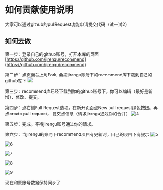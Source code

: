 # 如何贡献使用说明
大家可以通过github的pullRequest功能申请提交代码（试一试2）

## 如何去做
第一步：登录自己的github账号，打开本库的页面 [https://github.com/jirengu/recommend](https://github.com/jirengu/recommend)

第二步：点页面右上角Fork, 会把jirengu账号下的recommend库下载到自己的github库下
![](http://gitlab.jirengu.com/uploads/web/recommend/b0b2ff29a4/2.png)

第三步：recommend库已经下载到你的github账号下，你可以编辑（最好是新增）、修改、提交。

第四步：点右侧Pull Request选项。在新开页面点New pull request绿色按钮。再点create pull request， 提交点信息（请求jirengu通过你的合并）
![4](http://gitlab.jirengu.com/uploads/web/recommend/d9fd887be2/4.png)

第五步：完成。等待jirengu账号通过你的请求。


第六步：当jirengu的账号下recommend项目有更新时，自己的项目下有提示
![5](http://gitlab.jirengu.com/uploads/web/recommend/c667c10432/5.png)

![6](http://gitlab.jirengu.com/uploads/web/recommend/7f63a05e79/6.png)

![7](http://gitlab.jirengu.com/uploads/web/recommend/ce7d9b9140/7.png)

![8](http://gitlab.jirengu.com/uploads/web/recommend/0b6c47bc77/8.png)

![9](http://gitlab.jirengu.com/uploads/web/recommend/750b446c5d/9.png)

现在和原账号数据保持同步了
